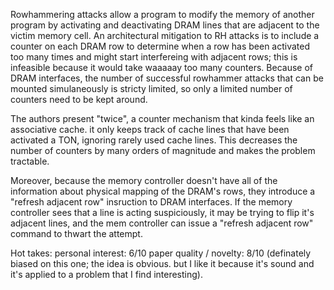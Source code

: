 Rowhammering attacks allow a program to modify the memory of another program by activating and deactivating DRAM lines that are adjacent to the victim memory cell. An architectural mitigation to RH attacks is to include a counter on each DRAM row to determine when a row has been activated too many times and might start interfereing with adjacent rows; this is infeasible because it would take waaaaay too many counters. Because of DRAM interfaces, the number of successful rowhammer attacks that can be mounted simulaneously is stricty limited, so only a limited number of counters need to be kept around.

The authors present "twice", a counter mechanism that kinda feels like an associative cache. it only keeps track of cache lines that have been activated a TON, ignoring rarely used cache lines. This decreases the number of counters by many orders of magnitude and makes the problem tractable.

Moreover, because the memory controller doesn't have all of the information about physical mapping of the DRAM's rows, they introduce a "refresh adjacent row" insruction to DRAM interfaces. If the memory controller sees that a line is acting suspiciously, it may be trying to flip it's adjacent lines, and the mem controller can issue a "refresh adjacent row" command to thwart the attempt.

Hot takes:
personal interest: 6/10
paper quality / novelty: 8/10  (definately biased on this one; the idea is obvious. but I like it because it's sound and it's applied to a problem that I find interesting).
